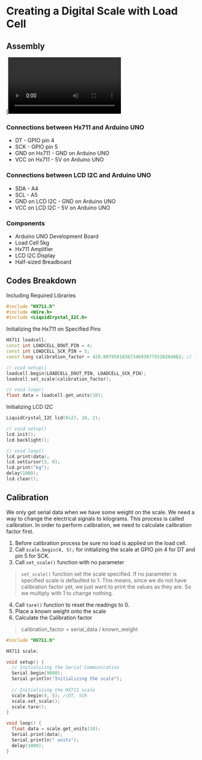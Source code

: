 # Creating a Digital Scale with Load Cell

## Assembly
[![Watch the video](https://github.com/fy0d-0r/digital-scale-with-load-cell/blob/main/assets/videos/simulation.mp4)

### Connections between Hx711 and Arduino UNO
- DT - GPIO pin 4
- SCK - GPIO pin 5
- GND on Hx711 - GND on Arduino UNO
- VCC on Hx711 - 5V on Arduino UNO

### Connections between LCD I2C and Arduino UNO
- SDA - A4
- SCL - A5
- GND on LCD I2C - GND on Arduino UNO
- VCC on LCD I2C - 5V on Arduino UNO

### Components
- Arduino UNO Development Board
- Load Cell 5kg
- Hx711 Amplifier
- LCD I2C Display
- Half-sized Breadboard

## Codes Breakdown
Including Required Libraries
```cpp
#include "HX711.h"
#include <Wire.h>
#include <LiquidCrystal_I2C.h>
```


Initializing the Hx711 on Specified Pins
```cpp
HX711 loadcell;
const int LOADCELL_DOUT_PIN = 4;
const int LOADCELL_SCK_PIN = 5;
const long calibration_factor = 420.89795918367346938775510204082; // The constant is calculated through calibration process and adjusting the outcome by trial and error

// void setup()
loadcell.begin(LOADCELL_DOUT_PIN, LOADCELL_SCK_PIN);
loadcell.set_scale(calibration_factor);

// void loop()
float data = loadcell.get_units(10);
```

Initializing LCD I2C
```cpp
LiquidCrystal_I2C lcd(0x27, 16, 2);

// void setup()
lcd.init();
lcd.backlight();

// void loop()
lcd.print(data);
lcd.setCursor(5, 0);
lcd.print("kg");
delay(1000);
lcd.clear();
```



## Calibration
We only get serial data when we have some weight on the scale. We need a way to change the electrical signals to kilograms. This process is called calibration. In order to perform calibration, we need to calculate calibration factor first.

1. Before calibration process be sure no load is applied on the load cell.
2. Call `scale.begin(4, 5);` for initializing the scale at GPIO pin 4 for DT and pin 5 for SCK.
3. Call `set_scale()` function with no parameter
> `set_scale()` function set the scale specified. If no parameter is specified scale is defaulted to 1.
> This means, since we do not have calibration factor yet, we just want to print the values as they are. So we multiply with 1 to change nothing.
4. Call `tare()` function to reset the readings to 0.
5. Place a known weight onto the scale
6. Calculate the Calibration factor
> calibration_factor = serial_data / known_weight

```cpp
#include "HX711.h"

HX711 scale;

void setup() {
  // Initializing the Serial Communication
  Serial.begin(9600);
  Serial.println("Initializing the scale");
  
  // Initializing the HX711 scale
  scale.begin(4, 5); //DT, SCK
  scale.set_scale();
  scale.tare();
}

void loop() {
  float data = scale.get_units(10);
  Serial.print(data);
  Serial.println(" units");
  delay(1000);
}
```

